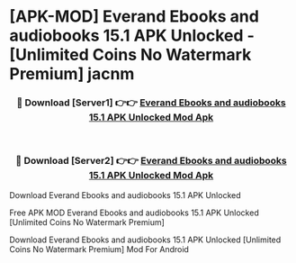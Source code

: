 # [APK-MOD] Everand  Ebooks and audiobooks 15.1 APK Unlocked - [Unlimited Coins No Watermark Premium] jacnm



<div align="center">
<h3>🔴 Download [Server1] 👉👉 <a href="https://momento.my/?title=Everand__Ebooks_and_audiobooks_15.1_APK_Unlocked">Everand  Ebooks and audiobooks 15.1 APK Unlocked Mod Apk</a></h3><br>

<h3>🔴 Download [Server2] 👉👉 <a href="https://momento.my/?title=Everand__Ebooks_and_audiobooks_15.1_APK_Unlocked">Everand  Ebooks and audiobooks 15.1 APK Unlocked Mod Apk</a></h3>
</div>



Download Everand  Ebooks and audiobooks 15.1 APK Unlocked 

Free APK MOD Everand  Ebooks and audiobooks 15.1 APK Unlocked [Unlimited Coins No Watermark Premium]

Download Everand  Ebooks and audiobooks 15.1 APK Unlocked [Unlimited Coins No Watermark Premium] Mod For Android

